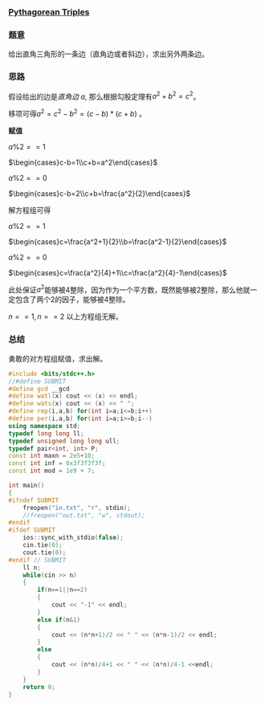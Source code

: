 ### [Pythagorean Triples ](http://codeforces.com/group/1EzrFFyOc0/contest/707/problem/C)

### 题意

给出直角三角形的一条边（直角边或者斜边），求出另外两条边。

### 思路

假设给出的边是*直角边* $a$, 那么根据勾股定理有$a^2+b^2=c^2$。

移项可得$a^2=c^2-b^2=(c-b)*(c+b)$ 。

**赋值**

$a\%2==1$

$\begin{cases}c-b=1\\c+b=a^2\end{cases}$

$a\%2==0$

$\begin{cases}c-b=2\\c+b=\frac{a^2}{2}\end{cases}$

解方程组可得

$a\%2==1$

$\begin{cases}c=\frac{a^2+1}{2}\\b=\frac{a^2-1}{2}\end{cases}$

$a\%2==0$

$\begin{cases}c=\frac{a^2}{4}+1\\c=\frac{a^2}{4}-1\end{cases}$

此处保证$a^2$能够被4整除，因为作为一个平方数，既然能够被2整除，那么他就一定包含了两个2的因子，能够被4整除。

$n==1,n==2$ 以上方程组无解。

### 总结

勇敢的对方程组赋值，求出解。

```cpp
#include <bits/stdc++.h>
//#define SUBMIT
#define gcd __gcd
#define watl(x) cout << (x) << endl;
#define wats(x) cout << (x) << " ";
#define rep(i,a,b) for(int i=a;i<=b;i++)
#define per(i,a,b) for(int i=a;i>=b;i--)
using namespace std;
typedef long long ll;
typedef unsigned long long ull;
typedef pair<int, int> P;
const int maxn = 2e5+10;
const int inf = 0x3f3f3f3f;
const int mod = 1e9 + 7;

int main()
{
#ifndef SUBMIT
    freopen("in.txt", "r", stdin);
    //freopen("out.txt", "w", stdout);
#endif
#ifdef SUBMIT
    ios::sync_with_stdio(false);
    cin.tie(0);
    cout.tie(0);
#endif // SUBMIT
    ll n;
    while(cin >> n)
    {
        if(n==1||n==2)
        {
            cout << "-1" << endl;
        }
        else if(n&1)
        {
            cout << (n*n+1)/2 << " " << (n*n-1)/2 << endl;
        }
        else
        {
            cout << (n*n)/4+1 << " " << (n*n)/4-1 <<endl;
        }
    }
    return 0;
}
```







